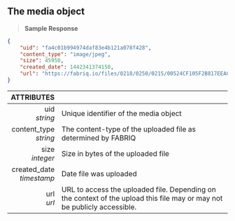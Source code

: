 ## The media object

> **Sample Response**

```json
{
    "uid": "fa4c01b994974daf83e4b121a078f428",
    "content_type": "image/jpeg",
    "size": 45950,
    "created_date": 1442341374150,
    "url": "https://fabriq.io/files/0218/0250/0215/00524CF105F2B817EEACE7ACE7AFFC17BA26"
}
```

ATTRIBUTES ||
---------:| -----------
uid<br>*string*  | Unique identifier of the media object
content_type<br>*string*  | The content-type of the uploaded file as determined by FABRIQ
size<br>*integer*  | Size in bytes of the uploaded file
created_date<br>*timestamp*  | Date file was uploaded
url<br>*url*  | URL to access the uploaded file.  Depending on the context of the upload this file may or may not be publicly accessible.

